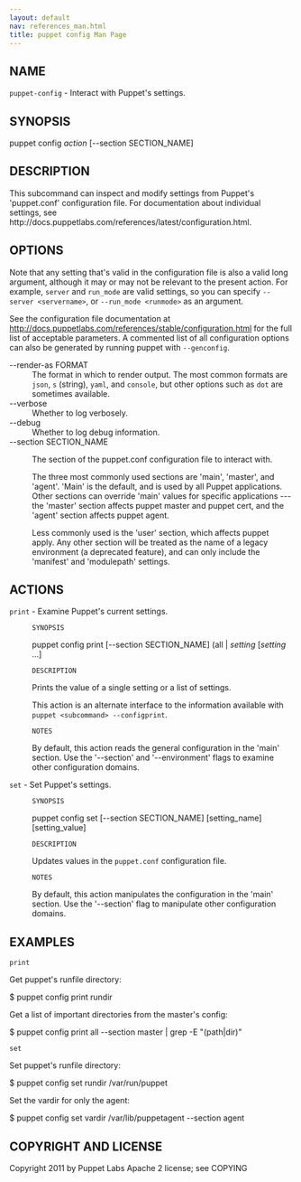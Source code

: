 ```yaml
---
layout: default
nav: references_man.html
title: puppet config Man Page
---
```


<div class='mp'>
<h2 id="NAME">NAME</h2>
<p class="man-name">
  <code>puppet-config</code> - <span class="man-whatis">Interact with Puppet's settings.</span>
</p>

<h2 id="SYNOPSIS">SYNOPSIS</h2>

<p>puppet config <var>action</var> [--section SECTION_NAME]</p>

<h2 id="DESCRIPTION">DESCRIPTION</h2>

<p>This subcommand can inspect and modify settings from Puppet's
'puppet.conf' configuration file. For documentation about individual settings,
see http://docs.puppetlabs.com/references/latest/configuration.html.</p>

<h2 id="OPTIONS">OPTIONS</h2>

<p>Note that any setting that's valid in the configuration
file is also a valid long argument, although it may or may not be
relevant to the present action. For example, <code>server</code> and <code>run_mode</code> are valid
settings, so you can specify <code>--server &lt;servername></code>, or
<code>--run_mode &lt;runmode></code> as an argument.</p>

<p>See the configuration file documentation at
<a href="http://docs.puppetlabs.com/references/stable/configuration.html" data-bare-link="true">http://docs.puppetlabs.com/references/stable/configuration.html</a> for the
full list of acceptable parameters. A commented list of all
configuration options can also be generated by running puppet with
<code>--genconfig</code>.</p>

<dl>
<dt>--render-as FORMAT</dt><dd>The format in which to render output. The most common formats are <code>json</code>,
<code>s</code> (string), <code>yaml</code>, and <code>console</code>, but other options such as <code>dot</code> are
sometimes available.</dd>
<dt>--verbose</dt><dd>Whether to log verbosely.</dd>
<dt class="flush">--debug</dt><dd>Whether to log debug information.</dd>
<dt>--section SECTION_NAME</dt><dd><p>The section of the puppet.conf configuration file to interact with.</p>

<p>The three most commonly used sections are 'main', 'master', and 'agent'.
'Main' is the default, and is used by all Puppet applications. Other
sections can override 'main' values for specific applications --- the
'master' section affects puppet master and puppet cert, and the 'agent'
section affects puppet agent.</p>

<p>Less commonly used is the 'user' section, which affects puppet apply. Any
other section will be treated as the name of a legacy environment
(a deprecated feature), and can only include the 'manifest' and
'modulepath' settings.</p></dd>
</dl>


<h2 id="ACTIONS">ACTIONS</h2>

<dl>
<dt><code>print</code> - Examine Puppet's current settings.</dt><dd><p><code>SYNOPSIS</code></p>

<p>puppet config print [--section SECTION_NAME] (all | <var>setting</var> [<var>setting</var> ...]</p>

<p><code>DESCRIPTION</code></p>

<p>Prints the value of a single setting or a list of settings.</p>

<p>This action is an alternate interface to the information available with
<code>puppet &lt;subcommand> --configprint</code>.</p>

<p><code>NOTES</code></p>

<p>By default, this action reads the general configuration in the 'main'
section. Use the '--section' and '--environment' flags to examine other
configuration domains.</p></dd>
<dt><code>set</code> - Set Puppet's settings.</dt><dd><p><code>SYNOPSIS</code></p>

<p>puppet config set [--section SECTION_NAME] [setting_name] [setting_value]</p>

<p><code>DESCRIPTION</code></p>

<p>Updates values in the <code>puppet.conf</code> configuration file.</p>

<p><code>NOTES</code></p>

<p>By default, this action manipulates the configuration in the
'main' section. Use the '--section' flag to manipulate other
configuration domains.</p></dd>
</dl>


<h2 id="EXAMPLES">EXAMPLES</h2>

<p><code>print</code></p>

<p>Get puppet's runfile directory:</p>

<p>$ puppet config print rundir</p>

<p>Get a list of important directories from the master's config:</p>

<p>$ puppet config print all --section master | grep -E "(path|dir)"</p>

<p><code>set</code></p>

<p>Set puppet's runfile directory:</p>

<p>$ puppet config set rundir /var/run/puppet</p>

<p>Set the vardir for only the agent:</p>

<p>$ puppet config set vardir /var/lib/puppetagent --section agent</p>

<h2 id="COPYRIGHT-AND-LICENSE">COPYRIGHT AND LICENSE</h2>

<p>Copyright 2011 by Puppet Labs
Apache 2 license; see COPYING</p>

</div>
